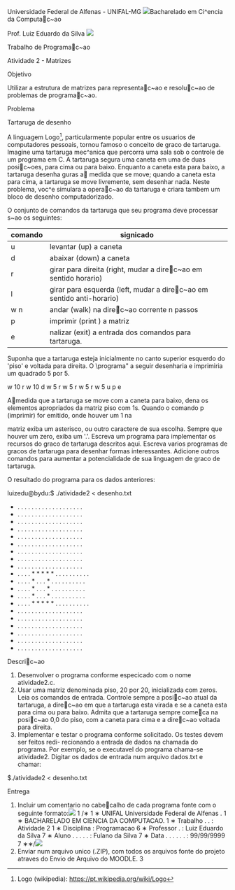 ﻿Universidade Federal de Alfenas - UNIFAL-MG ![](Aspose.Words.bde9e8dd-7ebe-455b-a39f-6b085cbf30b0.001.jpeg)Bacharelado em Ci^encia da Computac~ao 

Prof. Luiz Eduardo da Silva ![](Aspose.Words.bde9e8dd-7ebe-455b-a39f-6b085cbf30b0.002.png)

Trabalho de Programac~ao

Atividade 2 - Matrizes

Objetivo

Utilizar a estrutura de matrizes para representac~ao e resoluc~ao de problemas de programac~ao.

Problema

Tartaruga de desenho

A linguagem Logo[^1], particularmente popular entre os usuarios de computadores pessoais, tornou famoso o conceito de graco de tartaruga. Imagine uma tartaruga mec^anica que percorra uma sala sob o controle de um programa em C. A tartaruga segura uma caneta em uma de duas posic~oes, para cima ou para baixo. Enquanto a caneta esta para baixo, a tartaruga desenha guras a medida que se move; quando a caneta esta para cima, a tartaruga se move livremente, sem desenhar nada. Neste problema, voc^e simulara a operac~ao da tartaruga e criara tambem um bloco de desenho computadorizado.

O conjunto de comandos da tartaruga que seu programa deve processar s~ao os seguintes:



|comando|signicado|
| - | - |
|u|levantar (up) a caneta|
|d|abaixar (down) a caneta|
|r|girar para direita (right, mudar a direc~ao em sentido horario)|
|l|girar para esquerda (left, mudar a direc~ao em sentido anti-horario)|
|w n|andar (walk) na direc~ao corrente n passos|
|p|imprimir (print ) a matriz|
|e|nalizar (exit) a entrada dos comandos para tartaruga.|
Suponha que a tartaruga esteja inicialmente no canto superior esquerdo do 'piso' e voltada para direita. O \programa" a seguir desenharia e imprimiria um quadrado 5 por 5.

w 10 r w 10 d w 5 r w 5 r w 5 r w 5 u p e

Amedida que a tartaruga se move com a caneta para baixo, dena os elementos apropriados da matriz piso com 1s. Quando o comando p (imprimir) for emitido, onde houver um 1 na

matriz exiba um asterisco, ou outro caractere de sua escolha. Sempre que houver um zero, exiba um '.'. Escreva um programa para implementar os recursos do graco de tartaruga descritos aqui. Escreva varios programas de gracos de tartaruga para desenhar formas interessantes. Adicione outros comandos para aumentar a potencialidade de sua linguagem de graco de tartaruga.

O resultado do programa para os dados anteriores:

luizedu@bydu:$ ./atividade2 < desenho.txt

- . . . . . . . . . . . . . . . . . . .
- . . . . . . . . . . . . . . . . . . .
- . . . . . . . . . . . . . . . . . . .
- . . . . . . . . . . . . . . . . . . .
- . . . . . . . . . . . . . . . . . . .
- . . . . . . . . . . . . . . . . . . .
- . . . . . . . . . . . . . . . . . . .
- . . . . . . . . . . . . . . . . . . .
- . . . . . . . . . . . . . . . . . . .
- . . . . \* \* \* \* \* . . . . . . . . . .
- . . . . \* . . . \* . . . . . . . . . .
- . . . . \* . . . \* . . . . . . . . . .
- . . . . \* . . . \* . . . . . . . . . .
- . . . . \* \* \* \* \* . . . . . . . . . .
- . . . . . . . . . . . . . . . . . . .
- . . . . . . . . . . . . . . . . . . .
- . . . . . . . . . . . . . . . . . . .
- . . . . . . . . . . . . . . . . . . .
- . . . . . . . . . . . . . . . . . . .
- . . . . . . . . . . . . . . . . . . .

Descric~ao

1. Desenvolver o programa conforme especicado com o nome atividade2.c.
2. Usar uma matriz denominada piso, 20 por 20, inicializada com zeros. Leia os comandos de entrada. Controle sempre a posic~ao atual da tartaruga, a direc~ao em que a tartaruga esta virada e se a caneta esta para cima ou para baixo. Admita que a tartaruga sempre comeca na posic~ao 0,0 do piso, com a caneta para cima e a direc~ao voltada para direita.
3. Implementar e testar o programa conforme solicitado. Os testes devem ser feitos redi- recionando a entrada de dados na chamada do programa. Por exemplo, se o executavel do programa chama-se atividade2. Digitar os dados de entrada num arquivo dados.txt e chamar:

$./atividade2 < desenho.txt

Entrega

1. Incluir um comentario no cabecalho de cada programa fonte com o seguinte formato:![](Aspose.Words.bde9e8dd-7ebe-455b-a39f-6b085cbf30b0.003.png)
1  /∗                                                             
1  ∗ UNIFAL   Universidade Federal de Alfenas .
1  ∗ BACHARELADO EM CIENCIA DA COMPUTACAO.
1  ∗ Trabalho . . : Atividade 2
1  ∗ Disciplina : Programacao
6  ∗ Professor . : Luiz Eduardo da Silva
7  ∗ Aluno . . . . . : Fulano da Silva
7  ∗ Data . . . . . . : 99/99/9999
7  ∗                                                             ∗/![](Aspose.Words.bde9e8dd-7ebe-455b-a39f-6b085cbf30b0.004.png)
2. Enviar num arquivo unico (.ZIP), com todos os arquivos fonte do projeto atraves do Envio de Arquivo do MOODLE.
3

[^1]: Logo (wikipedia): https://pt.wikipedia.org/wiki/Logo